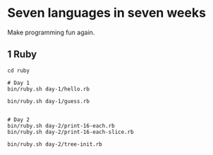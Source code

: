 Seven languages in seven weeks
==============================

Make programming fun again.

1 Ruby
------

    cd ruby
    
    # Day 1
    bin/ruby.sh day-1/hello.rb
    
    bin/ruby.sh day-1/guess.rb


    # Day 2
    bin/ruby.sh day-2/print-16-each.rb
    bin/ruby.sh day-2/print-16-each-slice.rb
    
    bin/ruby.sh day-2/tree-init.rb
